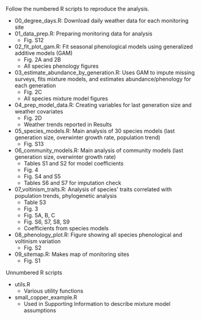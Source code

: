 Follow the numbered R scripts to reproduce the analysis.

* 00_degree_days.R: Download daily weather data for each monitoring site
* 01_data_prep.R: Preparing monitoring data for analysis
  * Fig. S12
* 02_fit_plot_gam.R: Fit seasonal phenological models using generalized additive models (GAM)
  * Fig. 2A and 2B
  * All species phenology figures
* 03_estimate_abundance_by_generation.R: Uses GAM to impute missing surveys, fits mixture models, and estimates abundance/phenology for each generation
  * Fig. 2C
  * All species mixture model figures
* 04_prep_model_data.R: Creating variables for last generation size and weather covariates
  * Fig. 2D
  * Weather trends reported in Results
* 05_species_models.R: Main analysis of 30 species models (last generation size, overwinter growth rate, population trend)
  * Fig. S13
* 06_community_models.R: Main analysis of community models (last generation size, overwinter growth rate)
  * Tables S1 and S2 for model coefficients
  * Fig. 4
  * Fig. S4 and S5
  * Tables S6 and S7 for imputation check
* 07_voltinism_traits.R: Analysis of species' traits correlated with population trends, phylogenetic analysis
  * Table S3
  * Fig. 3
  * Fig. 5A, B, C
  * Fig. S6, S7, S8, S9
  * Coefficients from species models
* 08_phenology_plot.R: Figure showing all species phenological and voltinism variation
  * Fig. S2
* 09_sitemap.R: Makes map of monitoring sites
  * Fig. S1

Unnumbered R scripts

* utils.R
  * Various utility functions 
* small_copper_example.R
  * Used in Supporting Information to describe mixture model assumptions
